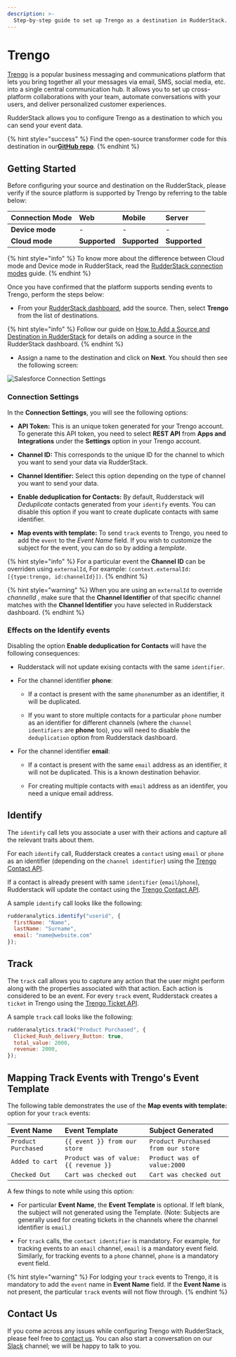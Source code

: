 ```yaml
---
description: >-
  Step-by-step guide to set up Trengo as a destination in RudderStack.
---
```


# Trengo

[Trengo](https://trengo.com/en) is a popular business messaging and communications platform that lets you bring together all your messages via email, SMS, social media, etc. into a single central communication hub. It allows you to set up cross-platform collaborations with your team, automate conversations with your users, and deliver personalized customer experiences.

RudderStack allows you to configure Trengo as a destination to which you can send your event data.

{% hint style="success" %}
Find the open-source transformer code for this destination in our[**GitHub repo**](https://github.com/rudderlabs/rudder-transformer/tree/master/v0/destinations/trengo).
{% endhint %}

## Getting Started

Before configuring your source and destination on the RudderStack, please verify if the source platform is supported by Trengo by referring to the table below:

| **Connection Mode** | **Web** | **Mobile** | **Server** |
| :--- | :--- | :--- | :--- |
| **Device mode** | - | - | - |
| **Cloud** **mode** | **Supported** | **Supported** | **Supported** |

{% hint style="info" %}
To know more about the difference between Cloud mode and Device mode in RudderStack, read the [RudderStack connection modes](https://docs.rudderstack.com/get-started/rudderstack-connection-modes) guide.
{% endhint %}

Once you have confirmed that the platform supports sending events to Trengo, perform the steps below:

- From your [RudderStack dashboard](https://app.rudderlabs.com/), add the source. Then, select **Trengo** from the list of destinations.

{% hint style="info" %}
Follow our guide on [How to Add a Source and Destination in RudderStack](https://docs.rudderstack.com/how-to-guides/adding-source-and-destination-rudderstack) for details on adding a source in the RudderStack dashboard.
{% endhint %}

- Assign a name to the destination and click on **Next**. You should then see the following screen:

![Salesforce Connection Settings](../.gitbook/assets/trengo-config.png)

### Connection Settings

In the **Connection Settings**, you will see the following options:

- **API Token:** This is an unique token generated for your Trengo account. To generate this API token, you need to select **REST API** from **Apps and Integrations** under the **Settings** option in your Trengo account.

- **Channel ID:** This corresponds to the unique ID for the channel to which you want to send your data via RudderStack.

- **Channel Identifier:** Select this option depending on the type of channel you want to send your data.

- **Enable deduplication for Contacts:** By default, Rudderstack will _Deduplicate_ contacts generated from your `identify` events. You can disable this option if you want to create duplicate contacts with same identifier.

- **Map events with template:** To send `track` events to Trengo, you need to add the `event` to the _Event Name_ field. If you wish to customize the subject for the event, you can do so by adding a _template_.

{% hint style="info" %}
For a particular event the **Channel ID** can be overriden using `externalId`, For example: `(context.externalId: [{type:trengo, id:channelId}])`.
{% endhint %}

{% hint style="warning" %}
When you are using an `externalId` to override _channelId_ , make sure that the **Channel Identifier** of that specific channel matches with the **Channel Identifier** you have selected in Rudderstack dashboard.
{% endhint %}


### Effects on the Identify events

Disabling the option **Enable deduplication for Contacts** will have the following consequences:

- Rudderstack will not update exising contacts with the same `identifier`.

- For the channel identifier **phone**:

  - If a contact is present with the same `phone`number as an identifier, it will be duplicated.

  - If you want to store multiple contacts for a particular `phone` number as an identifier for different channels (where the `channel identifiers` are **phone** too), you will need to disable the `deduplication` option from Rudderstack dashboard.

- For the channel identifier **email**:
  
  - If a contact is present with the same `email` address as an identifier, it will not be duplicated. This is a known destination behavior.

  - For creating multiple contacts with `email` address as an identifer, you need a unique email address.


## Identify

The `identify` call lets you associate a user with their actions and capture all the relevant traits about them. 

For each `identify` call, Rudderstack creates a `contact` using `email` or `phone` as an identifier (depending on the `channel identifier`) using the [Trengo Contact API](https://developers.trengo.com/reference#create-update-a-user).

If a contact is already present with same `identifier` (`email`/`phone`), Rudderstack will update the contact using the [Trengo Contact API](https://developers.trengo.com/reference#update-a-user-1).

A sample `identify` call looks like the following:

```javascript
rudderanalytics.identify("userid", {
  firstName: "Name",
  lastName: "Surname",
  email: "name@website.com"
});
```

## Track

The `track` call allows you to capture any action that the user might perform along with the properties associated with that action. Each action is considered to be an event. For every `track` event, Rudderstack creates a `ticket` in Trengo using the [Trengo Ticket API](https://developers.trengo.com/reference#create-a-ticket).

A sample `track` call looks like the following:

```javascript
rudderanalytics.track("Product Purchased", {
  Clicked_Rush_delivery_Button: true,
  total_value: 2000,
  revenue: 2000,
});
```

## Mapping Track Events with Trengo's Event Template

The following table demonstrates the use of the **Map events with template:** option for your `track` events:

| **Event Name** | **Event Template** | **Subject Generated** |
| :--- | :--- | :--- |
| `Product Purchased` | `{{ event }} from our store` | `Product Purchased from our store` |
| `Added to cart` | `Product was of value:{{ revenue }}` | `Product was of value:2000` |
| `Checked Out` | `Cart was checked out` | `Cart was checked out` |

A few things to note while using this option:

- For particular **Event Name**, the **Event Template** is optional. If left blank, the subject will not generated using the Template. (Note: Subjects are generally used for creating tickets in the channels where the channel identifier is `email`.)

- For `track` calls, the `contact identifier` is mandatory. For example, for tracking events to an `email` channel, `email` is a mandatory event field. Similarly, for tracking events to a `phone` channel, `phone` is a mandatory event field.


{% hint style="warning" %}
For lodging your `track` events to Trengo, it is mandatory to add the `event` name in **Event Name** field. If the **Event Name** is not present, the particular `track` events will not flow through.
{% endhint %}

## Contact Us

If you come across any issues while configuring Trengo with RudderStack, please feel free to [contact us](mailto:docs@rudderstack.com). You can also start a conversation on our [Slack](https://resources.rudderstack.com/join-rudderstack-slack) channel; we will be happy to talk to you.

